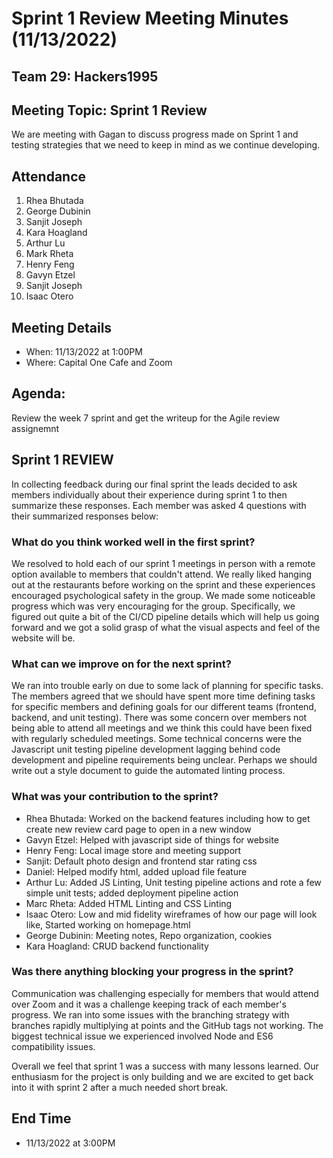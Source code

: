 # Sprint 1 Review Meeting Minutes (11/13/2022)

## Team 29: Hackers1995

## Meeting Topic: Sprint 1 Review

We are meeting with Gagan to discuss progress made on Sprint 1 and testing strategies that we need to keep in mind as we continue developing.

## Attendance

1. Rhea Bhutada
2. George Dubinin
3. Sanjit Joseph
4. Kara Hoagland
5. Arthur Lu
6. Mark Rheta
7. Henry Feng
8. Gavyn Etzel
9. Sanjit Joseph
10. Isaac Otero

## Meeting Details

-   When: 11/13/2022 at 1:00PM
-   Where: Capital One Cafe and Zoom

## Agenda:

Review the week 7 sprint and get the writeup for the Agile review assignemnt

## Sprint 1 REVIEW

In collecting feedback during our final sprint the leads decided to ask members individually about their experience during sprint 1 to then summarize these responses. Each member was asked 4 questions with their summarized responses below:

### What do you think worked well in the first sprint?

We resolved to hold each of our sprint 1 meetings in person with a remote option available to members that couldn't attend. We really liked hanging out at the restaurants before working on the sprint and these experiences encouraged psychological safety in the group. We made some noticeable progress which was very encouraging for the group. Specifically, we figured out quite a bit of the CI/CD pipeline details which will help us going forward and we got a solid grasp of what the visual aspects and feel of the website will be.

### What can we improve on for the next sprint?

We ran into trouble early on due to some lack of planning for specific tasks. The members agreed that we should have spent more time defining tasks for specific members and defining goals for our different teams (frontend, backend, and unit testing). There was some concern over members not being able to attend all meetings and we think this could have been fixed with regularly scheduled meetings. Some technical concerns were the Javascript unit testing pipeline development lagging behind code development and pipeline requirements being unclear. Perhaps we should write out a style document to guide the automated linting process.

### What was your contribution to the sprint?

-   Rhea Bhutada: Worked on the backend features including how to get create new review card page to open in a new window
-   Gavyn Etzel: Helped with javascript side of things for website
-   Henry Feng: Local image store and meeting support
-   Sanjit: Default photo design and frontend star rating css
-   Daniel: Helped modify html, added upload file feature
-   Arthur Lu: Added JS Linting, Unit testing pipeline actions and rote a few simple unit tests; added deployment pipeline action
-   Marc Rheta: Added HTML Linting and CSS Linting
-   Isaac Otero: Low and mid fidelity wireframes of how our page will look like, Started working on homepage.html
-   George Dubinin: Meeting notes, Repo organization, cookies
-   Kara Hoagland: CRUD backend functionality

### Was there anything blocking your progress in the sprint?

Communication was challenging especially for members that would attend over Zoom and it was a challenge keeping track of each member's progress. We ran into some issues with the branching strategy with branches rapidly multiplying at points and the GitHub tags not working. The biggest technical issue we experienced involved Node and ES6 compatibility issues.

Overall we feel that sprint 1 was a success with many lessons learned. Our enthusiasm for the project is only building and we are excited to get back into it with sprint 2 after a much needed short break.

## End Time

-   11/13/2022 at 3:00PM
